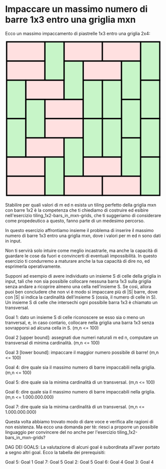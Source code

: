 # Impaccare un massimo numero di barre 1x3 entro una griglia mxn

Ecco un massimo impaccamento di piastrelle 1x3 entro una griglia 2x4:

<!--- ![](https://upload.wikimedia.org/wikipedia/commons/a/a4/Pavage_domino.svg) -->
![esempio di tiling](figs/Pavage_domino.svg)

Stabilire per quali valori di m ed n esista un tiling perfetto della griglia mxn con barre 1x2 è la competenza che ti chiediamo di costruire ed esibire nell'esercizio tiling_1x2-bars_in_mxn-grids, che ti suggeriamo di considerare come propedeutico a questo, fanno parte di un medesimo percorso.

In questo esercizio affrontiamo insieme il problema di inserire il massimo numero di barre 1x3 entro una griglia mxn, dove i valori per m ed n sono dati in input.

Non ti servirà solo intuire come meglio incastrarle, ma anche la capacità di guardare le cose da fuori e convincerti di eventuali impossibilità.
In questo esercizio ti condurremo a maturare anche la tua capacità di dire no, ed esprimerla operativamente.

Supponi ad esempio di avere individuato un insieme S di celle della griglia in input, tali che non sia possibile collocare nessuna barra 1x3 sulla griglia senza andare a ricoprire almeno una cella nell'insieme S.
Se così, allora puoi ben concludere che non vi è modo si impaccare più di |S| barre, dove con |S| si indica la cardinalità dell'insieme S (ossia, il numero di celle in S).
Un insieme S di celle che intersechi ogni possibile barra 1x3 è chiamato un transversal.

Goal 1: dato un insieme S di celle riconoscere se esso sia o meno un tranversal,
e, in caso contario, collocare nella griglia una barra 1x3 senza sovrapporsi ad alcuna cella in S. (m,n <= 100)

Goal 2 [upper bound]: assegnati due numeri naturali m ed n, computare un transversal di minima cardinalità. (m,n <= 100)

Goal 3 [lower bound]: impaccare il maggior numero possibile di barre! (m,n <= 100)

Goal 4: dire quale sia il massimo numero di barre impaccabili nella griglia. (m,n <= 100)

Goal 5: dire quale sia la minima cardinalità di un transversal. (m,n <= 100)

Goal 6: dire quale sia il massimo numero di barre impaccabili nella griglia. (m,n <= 1.000.000.000)

Goal 7: dire quale sia la minima cardinalità di un transversal. (m,n <= 1.000.000.000)


Questa volta abbiamo trovato modo di dare voce e verifica alle ragioni di non esistenza. Ma ecco una domanda per tè: riesci a proporre un possibile linguaggio per convincere del no anche per l'esercizio tiling_1x2-bars_in_mxn-grids?

DAG DEI GOALS:
La valutazione di alcuni goal è subordinata all'aver portato a segno altri goal.
Ecco la tabella dei prerequisiti:

Goal 5: Goal 1
Goal 7: Goal 5
Goal 2: Goal 5
Goal 6: Goal 4
Goal 3: Goal 4

